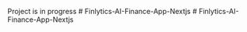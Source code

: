 Project is in progress
#   F i n l y t i c s - A I - F i n a n c e - A p p - N e x t j s  
 #   F i n l y t i c s - A I - F i n a n c e - A p p - N e x t j s  
 